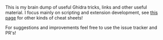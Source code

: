This is my brain dump of useful Ghidra tricks, links and other useful material. I focus mainly on scripting and extension development, see [this page](other.md) for other kinds of cheat sheets!

For suggestions and improvements feel free to use the issue tracker and PR's!

